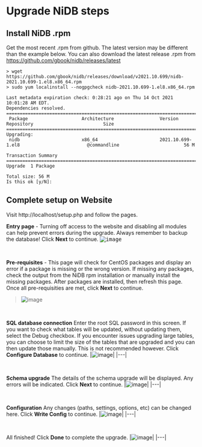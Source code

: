 # Upgrade NiDB steps

## Install NiDB .rpm

Get the most recent .rpm from github. The latest version may be different than the example below. You can also download the latest release .rpm from https://github.com/gbook/nidb/releases/latest

    > wget https://github.com/gbook/nidb/releases/download/v2021.10.699/nidb-2021.10.699-1.el8.x86_64.rpm
    > sudo yum localinstall --nogpgcheck nidb-2021.10.699-1.el8.x86_64.rpm

    Last metadata expiration check: 0:28:21 ago on Thu 14 Oct 2021 10:01:28 AM EDT.
    Dependencies resolved.
    ============================================================================================================================================
     Package                    Architecture                 Version                                   Repository                          Size
    ============================================================================================================================================
    Upgrading:
     nidb                       x86_64                       2021.10.699-1.el8                         @commandline                        56 M

    Transaction Summary
    ============================================================================================================================================
    Upgrade  1 Package

    Total size: 56 M
    Is this ok [y/N]:


## Complete setup on Website

Visit http://localhost/setup.php and follow the pages.

**Entry page** - Turning off access to the website and disabling all modules can help prevent errors during the upgrade. Always remember to backup the database! Click **Next** to continue.
<kbd>![image](https://user-images.githubusercontent.com/8302215/137331276-17cd180c-91ec-4220-9c5f-fc55888dfebb.png)</kbd>

<br>

**Pre-requisites** - This page will check for CentOS packages and display an error if a package is missing or the wrong version. If missing any packages, check the output from the NiDB rpm installation or manually install the missing packages. After packages are installed, then refresh this page. Once all pre-requisities are met, click **Next** to continue.
> ![image](https://user-images.githubusercontent.com/8302215/137331530-3d1f31f3-8f96-480f-a5d7-42be7f382adc.png)

<br>

**SQL database connection** Enter the root SQL password in this screen. If you want to check what tables will be updated, without updating them, select the Debug checkbox. If you encounter issues upgrading large tables, you can choose to limit the size of the tables that are upgraded and you can then update those manually. This is not recommended however. Click **Configure Database** to continue.
|![image](https://user-images.githubusercontent.com/8302215/137331692-45946205-1ace-4789-875b-55851b43f440.png)|
|---|

<br>

**Schema upgrade** The details of the schema upgrade will be displayed. Any errors will be indicated. Click **Next** to continue.
|![image](https://user-images.githubusercontent.com/8302215/137331838-e4ed780e-52b8-4872-b392-fc4eeed71ac4.png)|
|---|

<br>

 **Configuration** Any changes (paths, settings, options, etc) can be changed here. Click **Write Config** to continue.
|![image](https://user-images.githubusercontent.com/8302215/137332401-3d0588f7-3225-49bd-b04a-26fb205f99cc.png)|
|---|

<br>

All finished! Click **Done** to complete the upgrade.
|![image](https://user-images.githubusercontent.com/8302215/137332036-d85cc1e9-c669-4777-bb84-47cf0081be12.png)|
|---|
